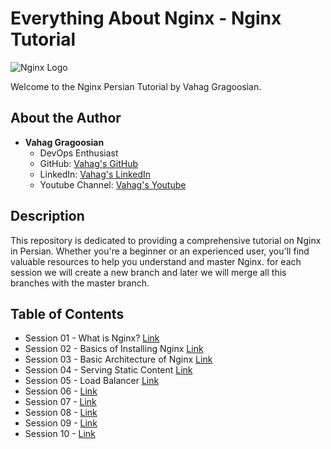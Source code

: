 # Everything About Nginx - Nginx Tutorial

![Nginx Logo](https://www.nginx.com/wp-content/uploads/2021/08/NGINX-Part-of-F5-horiz-black-type-1.svg)

Welcome to the Nginx Persian Tutorial by Vahag Gragoosian.

## About the Author

- **Vahag Gragoosian**
  - DevOps Enthusiast
  - GitHub: [Vahag's GitHub](https://github.com/Vahaggn)
  - LinkedIn: [Vahag's LinkedIn](https://www.linkedin.com/in/vahag-gragosian/)
  - Youtube Channel: [Vahag's Youtube](https://www.youtube.com/@vahaggn)

## Description

This repository is dedicated to providing a comprehensive tutorial on Nginx in Persian. Whether you're a beginner or an experienced user, you'll find valuable resources to help you understand and master Nginx.
for each session we will create a new branch and later we will merge all this branches with the master branch.

## Table of Contents

- Session 01 - What is Nginx? [Link](https://github.com/Vahaggn/nginx/tree/main/Session%2001)
- Session 02 - Basics of Installing Nginx [Link](https://github.com/Vahaggn/nginx/tree/main/Session%2002)
- Session 03 - Basic Architecture of Nginx [Link](https://github.com/Vahaggn/nginx/tree/main/Session%2003)
- Session 04 - Serving Static Content [Link](https://github.com/Vahaggn/nginx/tree/main/Session%2004)
- Session 05 - Load Balancer [Link](https://github.com/Vahaggn/nginx/tree/main/Session%2005)
- Session 06 -  [Link](https://github.com/Vahaggn/nginx/tree/main/Session%2006)
- Session 07 -  [Link](https://github.com/Vahaggn/nginx/tree/main/Session%2007)
- Session 08 -  [Link](https://github.com/Vahaggn/nginx/tree/main/Session%2008)
- Session 09 -  [Link](https://github.com/Vahaggn/nginx/tree/main/Session%2009)
- Session 10 -  [Link](https://github.com/Vahaggn/nginx/tree/main/Session%2010)